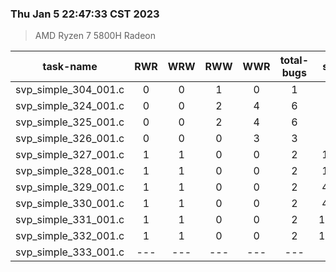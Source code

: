 ### Thu Jan  5 22:47:33 CST 2023
> AMD   Ryzen   7   5800H Radeon

| task-name | RWR | WRW | RWW | WWR | total-bugs| state | total time(ms) |
| :---: | :---: | :---: | :---: | :---: | :---: | :---: | :---: | 
| svp_simple_304_001.c | 0 | 0 | 1 | 0 | 1 | 210 | 123 |
| svp_simple_324_001.c | 0 | 0 | 2 | 4 | 6 | 286 | 180 |
| svp_simple_325_001.c | 0 | 0 | 2 | 4 | 6 | 590 | 256 |
| svp_simple_326_001.c | 0 | 0 | 0 | 3 | 3 | 271 | 149 |
| svp_simple_327_001.c | 1 | 1 | 0 | 0 | 2 | 1410 | 466 |
| svp_simple_328_001.c | 1 | 1 | 0 | 0 | 2 | 1410 | 444 |
| svp_simple_329_001.c | 1 | 1 | 0 | 0 | 2 | 4200 | 950 |
| svp_simple_330_001.c | 1 | 1 | 0 | 0 | 2 | 4200 | 942 |
| svp_simple_331_001.c | 1 | 1 | 0 | 0 | 2 | 14280 | 2854 |
| svp_simple_332_001.c | 1 | 1 | 0 | 0 | 2 | 14280 | 2945 |
| svp_simple_333_001.c | --- | --- | --- | --- | --- | --- | --- |
